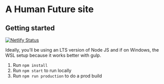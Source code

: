# A Human Future site

## Getting started

[![Netlify Status](https://api.netlify.com/api/v1/badges/51156c5a-e1cf-4e14-ba04-bb21fbffbb81/deploy-status)](https://app.netlify.com/sites/frosty-borg-c0b5c2/deploys)

Ideally, you’ll be using an LTS version of Node JS and if on Windows, the WSL setup because it works better with gulp.

1. Run `npm install`
2. Run `npm start` to run locally
3. Run `npm run production` to do a prod build
